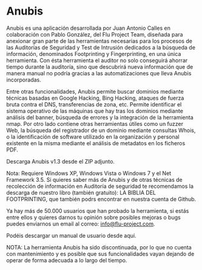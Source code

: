 # Anubis

Anubis es una aplicación desarrollada por Juan Antonio Calles en colaboración con Pablo González, del Flu Project Team, diseñada para anexionar gran parte de las herramientas necesarias para los procesos de las Auditorías de Seguridad y Test de Intrusión dedicados a la búsqueda de información, denominados Footprinting y Fingerprinting, en una única herramienta. Con ésta herramienta el auditor no solo conseguirá ahorrar tiempo durante la auditoría, sino que descubrirá nueva información que de manera manual no podría gracias a las automatizaciones que lleva Anubis incorporadas.

Entre otras funcionalidades, Anubis permite buscar dominios mediante técnicas basadas en Google Hacking, Bing Hacking, ataques de fuerza bruta contra el DNS, transferencias de zona, etc. Permite identificar el sistema operativo de las máquinas que hay tras los dominios mediante análisis del banner, búsqueda de errores y la integración de la herramienta nmap. Por otro lado contiene otras herramientas útiles como un fuzzer Web, la búsqueda del registrador de un dominio mediante consultas Whois, o la identificación de software utilizado en la organización y personal existente en la misma mediante el análisis de metadatos en los ficheros PDF.

Descarga Anubis v1.3 desde el ZIP adjunto.

Nota: Requiere Windows XP, Windows Vista o Windows 7 y el Net Framework 3.5. Si quieres saber más de Anubis y de otras técnicas de recolección de información en Auditoría de seguridad te recomendamos la descarga de nuestro libro (también gratuito): LA BIBLIA DEL FOOTPRINTING, que también podrs encontrar en nuestra cuenta de Github.
 
Ya hay más de 50.000 usuarios que han probado la herramienta, si estás entre ellos y quieres darnos tu opinión sobre posibles mejoras o bugs puedes enviarnos un email al correo: info@flu-project.com.

Podéis descargar un manual de usuario desde aquí.

NOTA: La herramienta Anubis ha sido discontinuada, por lo que no cuenta con mantenimiento y es posible que sus funcionalidades vayan dejando de operar de forma adecuada a lo largo del tiempo.
